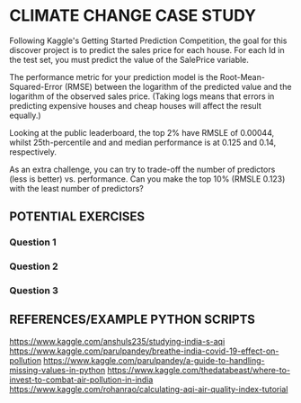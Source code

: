 
# CLIMATE CHANGE CASE STUDY

Following Kaggle's Getting Started Prediction Competition, the goal for this discover project is to predict the sales price for each house. For each Id in the test set, you must predict the value of the SalePrice variable.

The performance metric for your prediction model is the Root-Mean-Squared-Error (RMSE) between the logarithm of the predicted value and the logarithm of the observed sales price. (Taking logs means that errors in predicting expensive houses and cheap houses will affect the result equally.)

Looking at the public leaderboard, the top 2% have RMSLE of 0.00044, whilst 25th-percentile and and median performance is at 0.125 and 0.14, respectively.

As an extra challenge, you can try to trade-off the number of predictors (less is better) vs. performance. Can you make the top 10% (RMSLE 0.123) with the least number of predictors?

## POTENTIAL EXERCISES

### Question 1
### Question 2
### Question 3

## REFERENCES/EXAMPLE PYTHON SCRIPTS

https://www.kaggle.com/anshuls235/studying-india-s-aqi
https://www.kaggle.com/parulpandey/breathe-india-covid-19-effect-on-pollution
https://www.kaggle.com/parulpandey/a-guide-to-handling-missing-values-in-python
https://www.kaggle.com/thedatabeast/where-to-invest-to-combat-air-pollution-in-india
https://www.kaggle.com/rohanrao/calculating-aqi-air-quality-index-tutorial
